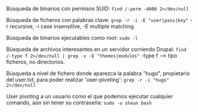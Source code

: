Búsqueda de binarios con permisos SUID:
`find /-perm -4000 2>/dev/null`

Búsqueda de ficheros con palabras clave:
`grep -r -i -E "user|pass|key"`
		-r recursive, -i case insensitive, -E multiple matching
		
Búsqueda de binarios ejecutables como root:
`sudo -l`

Búsqueda de archivos interesantes en un servidor corriendo Drupal:
`find /-type f 2>/dev/null | grep -v -E "themes|modules"`
		-type f --> tipo ficheros, no directorios.
		
Búsqueda a nivel de fichero donde aparezca la palabra "hugo", propietario del user.txt, para poder realizar 'user-pivoting':
`grep -r -i "hugo" 2>/dev/null`

User pivoting a un usuario como el que podemos ejecutar cualquier comando, aún sin tener su contraseña:
`sudo -u shaun bash`


